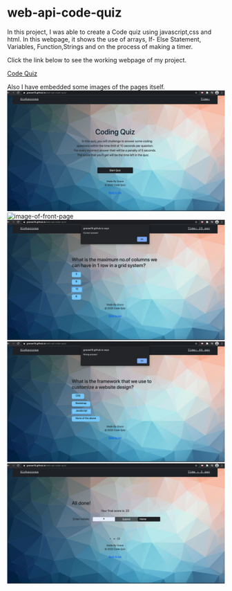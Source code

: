 # web-api-code-quiz
In this project, I was able to create a Code quiz using javascript,css and html.
In this webpage, it shows the use of arrays, If- Else Statement, Variables, Function,Strings and on the process of making a timer.

Click the link below to see the working webpage of my project.

[Code Quiz](https://gracee19.github.io/web-api-code-quiz/)

Also I have embedded some images of the pages itself.
![image-of-front-page](./assets/images/ss0.png)
![image-of-front-page](./assets/images/ss0.5png)
![image-of-front-page](./assets/images/ss1.png)
![image-of-front-page](./assets/images/ss2.png)
![image-of-front-page](./assets/images/ss3.png)